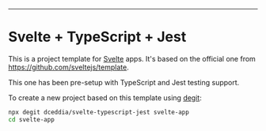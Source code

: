 ---

# Svelte + TypeScript + Jest

This is a project template for [Svelte](https://svelte.dev) apps. It's based on the official one from https://github.com/sveltejs/template.

This one has been pre-setup with TypeScript and Jest testing support.

To create a new project based on this template using [degit](https://github.com/Rich-Harris/degit):

```bash
npx degit dceddia/svelte-typescript-jest svelte-app
cd svelte-app
```
